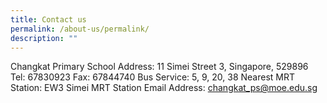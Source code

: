 ```yaml
---
title: Contact us
permalink: /about-us/permalink/
description: ""
---
```

Changkat Primary School
Address: 11 Simei Street 3, Singapore, 529896
Tel: 67830923
Fax: 67844740
Bus Service: 5, 9, 20, 38
Nearest MRT Station: EW3 Simei MRT Station
Email Address: changkat_ps@moe.edu.sg